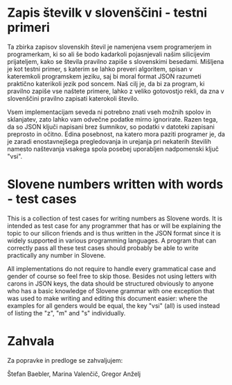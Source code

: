 # Zapis številk v slovenščini - testni primeri

Ta zbirka zapisov slovenskih števil je namenjena vsem programerjem in 
programerkam, ki so ali še bodo kadarkoli pojasnjevali našim silicijevim 
prijateljem, kako se števila pravilno zapiše s slovenskimi besedami. Mišljena je
kot testni primer, s katerim se lahko preveri algoritem, spisan v kateremkoli
programskem jeziku, saj bi moral format JSON razumeti praktično katerikoli 
jezik pod soncem. Naš cilj je, da bi za program, ki pravilno zapiše vse naštete
primere, lahko z veliko gotovostjo rekli, da zna v slovenščini pravilno zapisati
katerokoli število.

Vsem implementacijam seveda ni potrebno znati vseh možnih spolov in sklanjatev,
zato lahko vam odvečne podatke mirno ignorirate. Razen tega, da so JSON ključi
napisani brez šumnikov, so podatki v datoteki zapisani preprosto in očitno.
Edina posebnost, na katero mora paziti programer je, da je zaradi 
enostavnejšega pregledovanja in urejanja pri nekaterih številih namesto
naštevanja vsakega spola posebej uporabljen nadpomenski ključ "vsi".


# Slovene numbers written with words - test cases

This is a collection of test cases for writing numbers as Slovene words. It is
intended as test case for any programmer that has or will be explaining the 
topic to our silicon friends and is thus written in the JSON format since it
is widely supported in various programming languages. A program that can 
correctly pass all these test cases should probably be able to write 
practically any number in Slovene.

All implementations do not require to handle every grammatical case and gender
of course so feel free to skip those. Besides not using letters with carons in 
JSON keys, the data should be structured obviously to anyone who has a basic
knowledge of Slovene grammar with one exception that was used to make writing
and editing this document easier: where the examples for all genders would be
equal, the key "vsi" (all) is used instead of listing the "z", "m" and "s" 
individually.


# Zahvala

Za popravke in predloge se zahvaljujem:

Štefan Baebler, Marina Valenčič, Gregor Anželj
